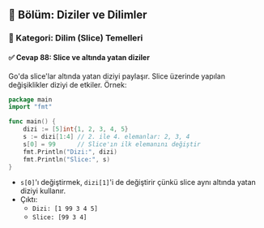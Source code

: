 ## 📘 Bölüm: Diziler ve Dilimler  
### 🔹 Kategori: Dilim (Slice) Temelleri  
#### ✅ Cevap 88: Slice ve altında yatan diziler

Go'da slice'lar altında yatan diziyi paylaşır. Slice üzerinde yapılan değişiklikler diziyi de etkiler. Örnek:

```go
package main
import "fmt"

func main() {
    dizi := [5]int{1, 2, 3, 4, 5}
    s := dizi[1:4] // 2. ile 4. elemanlar: 2, 3, 4
    s[0] = 99      // Slice'ın ilk elemanını değiştir
    fmt.Println("Dizi:", dizi)
    fmt.Println("Slice:", s)
}
```

- `s[0]`'ı değiştirmek, `dizi[1]`'i de değiştirir çünkü slice aynı altında yatan diziyi kullanır.
- Çıktı:
  - `Dizi: [1 99 3 4 5]`
  - `Slice: [99 3 4]`
